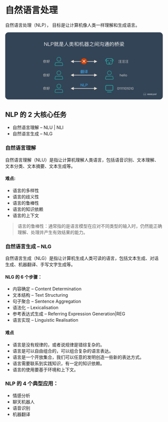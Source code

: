 # 自然语言处理

自然语言处理（NLP）， 目标是让计算机像人类一样理解和生成语言。

![alt text](image.png)

## NLP 的 2 大核心任务

- 自然语言理解 – NLU | NLI
- 自然语言生成 – NLG

### 自然语言理解

自然语言理解（NLU）是指让计算机理解人类语言，包括语音识别、文本理解、文本分类、文本摘要、文本生成等。

#### 难点:

- 语言的多样性
- 语言的歧义性
- 语言的鲁棒性
- 语言的知识依赖
- 语言的上下文

> 语言的鲁棒性：通常指的是语言模型在应对不同类型的输入时，仍然能正确理解、处理并产生有效结果的能力。

### 自然语言生成 – NLG

自然语言生成（NLG）是指让计算机生成人类可读的语言，包括文本生成、对话生成、机器翻译、手写文字生成等。

#### NLG 的 6 个步骤：

- 内容确定 – Content Determination
- 文本结构 – Text Structuring
- 句子聚合 – Sentence Aggregation
- 语法化 – Lexicalisation
- 参考表达式生成 – Referring Expression Generation|REG
- 语言实现 – Linguistic Realisation

#### 难点

- 语言是没有规律的，或者说规律是错综复杂的。
- 语言是可以自由组合的，可以组合复杂的语言表达。
- 语言是一个开放集合，我们可以任意的发明创造一些新的表达方式。
- 语言需要联系到实践知识，有一定的知识依赖。
- 语言的使用要基于环境和上下文。

### NLP 的 4 个典型应用：

- 情感分析
- 聊天机器人
- 语音识别
- 机器翻译
